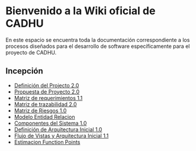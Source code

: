 # Bienvenido a la Wiki oficial de CADHU
En este espacio se encuentra toda la documentación correspondiente a los procesos diseñados para el desarrollo de software específicamente para el proyecto de CADHU.

## Incepción
* [Definición del Projecto 2.0](https://github.com/CaveLabs-1/CADHU-Wiki/blob/master/Documentacion/Definición%20del%20Proyecto%20(Jimmy).pdf)
* [Propuesta de Proyecto 2.0](https://github.com/CaveLabs-1/CADHU-Wiki/blob/master/Documentacion/Propuesta%20de%20Proyecto%20(Timmy).pdf)
* [Matriz de requerimientos 1.1](https://github.com/CaveLabs-1/CADHU-Wiki/blob/master/Documentacion/Matriz%20Requerimientos.pdf)
* [Matriz de trazabilidad 2.0](https://github.com/CaveLabs-1/CADHU-Wiki/blob/master/Documentacion/Matriz%20de%20Trazabilidad.xlsx.pdf)
* [Matriz de Riesgos 1.0](https://github.com/CaveLabs-1/CADHU-Wiki/blob/master/Documentacion/Matriz%20de%20riesgos.pdf)
* [Modelo Entidad Relacion](https://github.com/CaveLabs-1/CADHU-Wiki/blob/master/Documentacion/Modelos%20Lógicos.pdf)
* [Componentes del Sistema 1.0](https://github.com/CaveLabs-1/CADHU-Wiki/blob/master/Documentacion/Componentes%20del%20sistema.pdf)
* [Definición de Arquitectura Inicial 1.0](https://github.com/CaveLabs-1/CADHU-Wiki/blob/master/Documentacion/Definición%20de%20Arquitectura%20Inicial.pdf)
* [Flujo de Vistas y Arquitectura Inicial 1.1](https://github.com/CaveLabs-1/CADHU-Wiki/blob/master/Documentacion/Flujo%20de%20Vistas%20y%20Arquitectura%20Inicial.pdf)
* [Estimacion Function Points](https://github.com/CaveLabs-1/CADHU-Wiki/blob/master/Documentacion/Function%20Points%20Estimation%20-%20Hoja%201.pdf)
